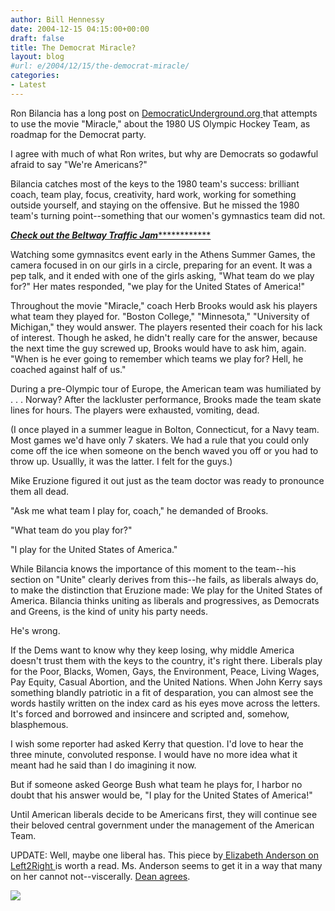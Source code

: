 ```yaml
---
author: Bill Hennessy
date: 2004-12-15 04:15:00+00:00
draft: false
title: The Democrat Miracle?
layout: blog
#url: e/2004/12/15/the-democrat-miracle/
categories:
- Latest
---
```


Ron Bilancia has a long post on [DemocraticUnderground.org ](https://www.democraticunderground.com/articles/04/12/14_miracle.html)that attempts to use the movie "Miracle," about the 1980 US Olympic Hockey Team, as roadmap for the Democrat party.




I agree with much of what Ron writes, but why are Democrats so godawful afraid to say "We're Americans?"




Bilancia catches most of the keys to the 1980 team's success: brilliant coach, team play, focus, creativity, hard work, working for something outside yourself, and staying on the offensive. But he missed the 1980 team's turning point--something that our women's gymnastics team did not.




[*********Check out the Beltway Traffic Jam*********************](https://www.outsidethebeltway.com/archives/8458)




Watching some gymnasitcs event early in the Athens Summer Games, the camera focused in on our girls in a circle, preparing for an event. It was a pep talk, and it ended with one of the girls asking, "What team do we play for?" Her mates responded, "we play for the United States of America!"




Throughout the movie "Miracle," coach Herb Brooks would ask his players what team they played for. "Boston College," "Minnesota," "University of Michigan," they would answer. The players resented their coach for his lack of interest. Though he asked, he didn't really care for the answer, because the next time the guy screwed up, Brooks would have to ask him, again. "When is he ever going to remember which teams we play for? Hell, he coached against half of us."




During a pre-Olympic tour of Europe, the American team was humiliated by . . . Norway? After the lackluster performance, Brooks made the team skate lines for hours. The players were exhausted, vomiting, dead.




(I once played in a summer league in Bolton, Connecticut, for a Navy team. Most games we'd have only 7 skaters. We had a rule that you could only come off the ice when someone on the bench waved you off or you had to throw up. Usuallly, it was the latter. I felt for the guys.)




Mike Eruzione figured it out just as the team doctor was ready to pronounce them all dead.




"Ask me what team I play for, coach," he demanded of Brooks.




"What team do you play for?"




"I play for the United States of America."







While Bilancia knows the importance of this moment to the team--his section on "Unite" clearly derives from this--he fails, as liberals always do, to make the distinction that Eruzione made: We play for the United States of America. Bilancia thinks uniting as liberals and progressives, as Democrats and Greens, is the kind of unity his party needs.




He's wrong.




If the Dems want to know why they keep losing, why middle America doesn't trust them with the keys to the country, it's right there. Liberals play for the Poor, Blacks, Women, Gays, the Environment, Peace, Living Wages, Pay Equity, Casual Abortion, and the United Nations. When John Kerry says something blandly patriotic in a fit of desparation, you can almost see the words hastily written on the index card as his eyes move across the letters. It's forced and borrowed and insincere and scripted and, somehow, blasphemous.




I wish some reporter had asked Kerry that question. I'd love to hear the three minute, convoluted response. I would have no more idea what it meant had he said than I do imagining it now.




But if someone asked George Bush what team he plays for, I harbor no doubt that his answer would be, "I play for the United States of America!"




Until American liberals decide to be Americans first, they will continue see their beloved central government under the management of the American Team. 




UPDATE: Well, maybe one liberal has. This piece by[ Elizabeth Anderson on Left2Right ](https://left2right.typepad.com/main/2004/12/on_patriotism.html)is worth a read. Ms. Anderson seems to get it in a way that many on her cannot not--viscerally. [Dean agrees](https://www.deanesmay.com/posts/1102844706.shtml).

![](https://blog.billhennessy.com/aggbug.aspx?PostID=881)

